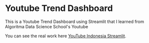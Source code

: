 # Youtube Trend Dashboard 

This is a Youtube Trend Dashboard using Streamlit that I learned from Algoritma Data Science School's Youtube 

You can see the real work here [YouTube Indonesia Streamlit](https://github.com/tomytjandra/youtube-id-streamlit). 
